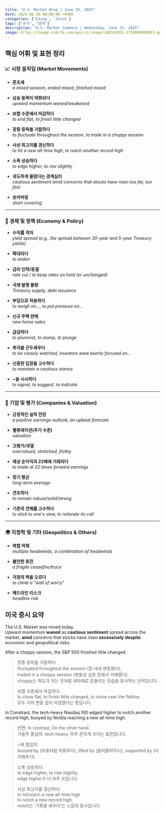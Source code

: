 ```yaml
---  
title: "U.S. Market Wrap | June 25, 2025"  
date: 2025-06-26 08:00:00 +0900  
categories: ['Essay', 'Stock']  
tags: ["주식", "영작"]  
description: "U.S. Market Summary | Wednesday, June 25, 2025"  
image: https://image.cnbcfm.com/api/v1/image/108163951-1750868990033-gettyimages-2221354542-776342881_gyi-0625-capitol-hill_KKN.jpeg
---  
```


## 핵심 어휘 및 표현 정리

### 📈 시장 움직임 (Market Movements)

* **혼조세**  
  *a mixed session, ended mixed, finished mixed*

* **상승 동력이 약화되다**  
  *upward momentum waned/weakened*

* **보합 수준에서 마감하다**  
  *to end flat, to finish little changed*

* **장중 등락을 거듭하다**  
  *to fluctuate throughout the session, to trade in a choppy session*

* **사상 최고치를 경신하다**  
  *to hit a new all-time high, to notch another record high*

* **소폭 상승하다**  
  *to edge higher, to rise slightly*

* **과도하게 올랐다는 경계심리**  
  *cautious sentiment amid concerns that stocks have risen too far, too fast*

* **숏커버링**  
  *short covering*

---

### 🏦 경제 및 정책 (Economy & Policy)

* **수익률 격차**  
  *yield spread (e.g., the spread between 30-year and 5-year Treasury yields)*

* **확대되다**  
  *to widen*

* **금리 인하/동결**  
  *rate cut / to keep rates on hold (or unchanged)*

* **국채 발행 물량**  
  *Treasury supply, debt issuance*

* **부담으로 작용하다**  
  *to weigh on..., to put pressure on...*

* **신규 주택 판매**  
  *new home sales*

* **급감하다**  
  *to plummet, to slump, to plunge*

* **촉각을 곤두세우다**  
  *to be closely watched, investors were keenly focused on...*

* **신중한 입장을 고수하다**  
  *to maintain a cautious stance*

* **\~을 시사하다**  
  *to signal, to suggest, to indicate*

---

### 🏢 기업 및 평가 (Companies & Valuation)

* **긍정적인 실적 전망**  
  *a positive earnings outlook, an upbeat forecast*

* **밸류에이션(주가 수준)**  
  *valuation*

* **고평가/과열**  
  *overvalued, stretched, frothy*

* **예상 순이익의 22배에 거래되다**  
  *to trade at 22 times forward earnings*

* **장기 평균**  
  *long-term average*

* **견조하다**  
  *to remain robust/solid/strong*

* **기존의 견해를 고수하다**  
  *to stick to one's view, to reiterate its call*

---

### 🌍 지정학 및 기타 (Geopolitics & Others)

* **복합 악재**  
  *multiple headwinds, a combination of headwinds*

* **불안한 휴전**  
  *a fragile ceasefire/truce*

* **걱정의 벽을 오르다**  
  *to climb a "wall of worry"*

* **헤드라인 리스크**  
  *headline risk*


## 미국 증시 요약

The U.S. Market was mixed today.  
Upward momentum **waned** as **cautious** **sentiment** spread across the market, **amid** concerns that stocks have risen **excessively** **despite** economic and geopolitical risks.


After a choppy session, the S&P 500 finished little changed.  

> 장중 등락을 거듭하다:  
> fluctuated throughout the session (장 내내 변동했다),  
> traded in a choppy session (변동성 심한 장에서 거래됐다).  
> choppy는 파도가 치는 것처럼 위아래로 흔들리는 모습을 묘사하는 단어입니다.  
> 
> 보합 수준에서 마감하다:  
> to close flat, to finish little changed, to close near the flatline.  
> 모두 거의 변동 없이 마감했다는 뜻입니다.

In Constrast, the tech-heavy Nasdaq 100 edged higher to notch another record high, buoyed by Nvidia reaching a new all-time high.


> 반면: In contrast, On the other hand.  
> 기술주 중심의: tech-heavy. 아주 흔하게 쓰이는 표현입니다.  
> 
> ~에 힘입어:  
> buoyed by (부표처럼 띄워주다), lifted by (들어올려주다), supported by (지지해주다).  
> 
> 소폭 상승하다:  
> to edge higher, to rise slightly.  
> edge higher가 더 자주 쓰입니다.
> 
> 사상 최고치를 경신하다:  
> to hit/reach a new all-time high  
> to notch a new record high.  
> notch는 '기록을 세우다'는 느낌의 동사입니다.

